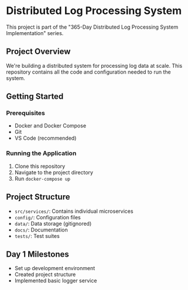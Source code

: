 # Distributed Log Processing System

This project is part of the "365-Day Distributed Log Processing System Implementation" series.

## Project Overview 

We're building a distributed system for processing log data at scale. This repository contains all the code and configuration needed to run the system.

## Getting Started

### Prerequisites
- Docker and Docker Compose
- Git
- VS Code (recommended)

### Running the Application
1. Clone this repository
2. Navigate to the project directory
3. Run `docker-compose up`

## Project Structure
- `src/services/`: Contains individual microservices
- `config/`: Configuration files
- `data/`: Data storage (gitignored)
- `docs/`: Documentation
- `tests/`: Test suites

## Day 1 Milestones
- Set up development environment
- Created project structure
- Implemented basic logger service